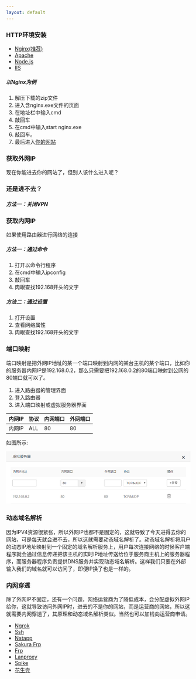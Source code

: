 ```yaml
---
layout: default
---
```

### HTTP环境安装

- [Nginx(推荐)](//nginx.org/en/download.html)
- [Apache](//httpd.apache.org)
- [Node.js](//nodejs.org)
- [IIS](//www.iis.net)

##### 以Nginx为例

1. 解压下载的zip文件
2. 进入含nginx.exe文件的页面
3. 在地址栏中输入cmd
4. 敲回车
5. 在cmd中输入start nginx.exe
6. 敲回车。
7. 最后进入[你的网站](http://localhost)

### 获取外网IP

<p>现在你能进去你的网站了，但别人该什么进入呢？<span id="ip"></span></p>
<script>
window.onload=function(){
$.get("https://ifconfig.me/ip")
.done(function(data){
  $("#ip").html('<a href="http://'+data+'">进入你的网站</a>');
})
.fail(function(){
  $("#ip").html("网址其实就是你的外网IP。");
});
}
</script>

### 还是进不去？

##### 方法一：关闭VPN

### 获取内网IP

如果使用路由器进行网络的连接

##### 方法一：通过命令

1. 打开以命令行程序
2. 在cmd中输入ipconfig
3. 敲回车
4. 肉眼查找192.168开头的文字

##### 方法二：通过设置

1. 打开设置
2. 查看网络属性
3. 肉眼查找192.168开头的文字

### 端口映射

端口映射是把外网IP地址的某一个端口映射到内网的某台主机的某个端口，比如你的服务器内网IP是192.168.0.2，那么只需要把192.168.0.2的80端口映射到公网的80端口就可以了。

1. 进入路由器的管理界面
2. 登入路由器
3. 进入端口映射或虚拟服务器界面

<table class="table table-bordered">
<thead>

<tr>
<th scope="col">内网IP</th>
<th scope="col">协议</th>
<th scope="col">内网端口</th>
<th scope="col">外网端口</th>
</tr>

</thead>
<tbody>

<tr>
<td>内网IP</td>
<td>ALL</td>
<td>80</td>
<td>80</td>
</tr>

</tbody>
</table>

如图所示: 

<picture>
<source type="image/webp" srcset="tenda.webp?v={{ "now" | date: "%s" }}">
<source type="image/jpeg" srcset="tenda.jpg?v={{ "now" | date: "%s" }}">
<img src="tenda.jpg?v={{ "now" | date: "%s" }}" class="img-fluid mb-3" alt="tenda">
</picture>

### 动态域名解析

因为IPV4资源很紧张，所以外网IP也都不是固定的，这就导致了今天进得去你的网站，可是每天就会进不去，所以这就需要动态域名解析了。动态域名解析将用户的动态IP地址映射到一个固定的域名解析服务上，用户每次连接网络的时候客户端程序就会通过信息传递把该主机的实时IP地址传送给位于服务商主机上的服务器程序，而服务器程序负责提供DNS服务并实现动态域名解析。这样我们只要在外部输入我们的域名就可以访问了，即便IP换了也是一样的。

### 内网穿透

除了外网IP不固定，还有一个问题，网络运营商为了降低成本，会分配虚拟外网IP给你，这就导致访问外网IP时，进去的不是你的网站，而是运营商的网站，所以这就需要内网穿透了，其原理和动态域名解析类似。当然也可以加钱向运营商申请。

- [Ngrok](//ngrok.com)
- [Ssh](//www.harding.motd.ca/autossh/)
- [Natapp](//natapp.cn)
- [Sakura Frp](//www.natfrp.com)
- [Frp](//github.com/fatedier/frp)
- [Lanproxy](//github.com/ffay/lanproxy)
- [Spike](//github.com/slince/spike)
- [花生壳](//hsk.oray.com)
